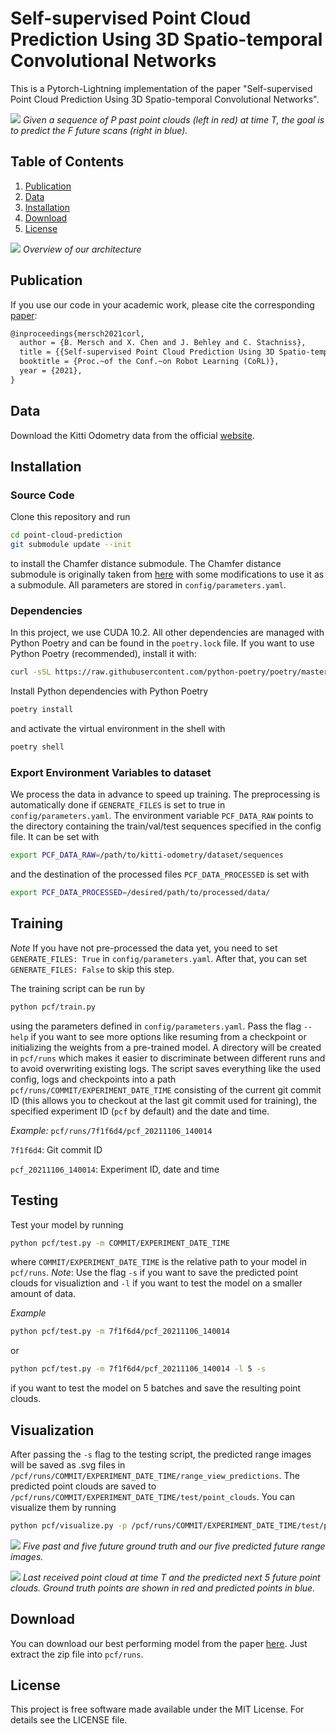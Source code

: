 # Self-supervised Point Cloud Prediction Using 3D Spatio-temporal Convolutional Networks
This is a Pytorch-Lightning implementation of the paper "Self-supervised Point Cloud Prediction Using 3D Spatio-temporal Convolutional Networks".

![](docs/introduction.png)
*Given a sequence of P past point clouds (left in red) at time T, the goal is to predict the F future scans (right in blue).*

## Table of Contents
1. [Publication](#Publication)
2. [Data](#Data)
3. [Installation](#Installation)
4. [Download](#Dwnload)
5. [License](#License)

![](docs/architecture.png)
*Overview of our architecture*

## Publication
If you use our code in your academic work, please cite the corresponding [paper](https://www.ipb.uni-bonn.de/wp-content/papercite-data/pdf/mersch2021corl.pdf):
    
```latex
@inproceedings{mersch2021corl,
  author = {B. Mersch and X. Chen and J. Behley and C. Stachniss},
  title = {{Self-supervised Point Cloud Prediction Using 3D Spatio-temporal Convolutional Networks}},
  booktitle = {Proc.~of the Conf.~on Robot Learning (CoRL)},
  year = {2021},
}
```

## Data
Download the Kitti Odometry data from the official [website](http://www.cvlibs.net/datasets/kitti/eval_odometry.php).

## Installation

### Source Code
Clone this repository and run 
```bash
cd point-cloud-prediction
git submodule update --init
```
to install the Chamfer distance submodule. The Chamfer distance submodule is originally taken from [here](https://github.com/chrdiller/pyTorchChamferDistance) with some modifications to use it as a submodule. All parameters are stored in ```config/parameters.yaml```.

### Dependencies
In this project, we use CUDA 10.2. All other dependencies are managed with Python Poetry and can be found in the ```poetry.lock``` file. If you want to use Python Poetry (recommended), install it with:
```bash
curl -sSL https://raw.githubusercontent.com/python-poetry/poetry/master/install-poetry.py | python -
```

Install Python dependencies with Python Poetry
```bash
poetry install
```

and activate the virtual environment in the shell with
```bash
poetry shell
```

### Export Environment Variables to dataset
We process the data in advance to speed up training. The preprocessing is automatically done if ```GENERATE_FILES``` is set to true in ```config/parameters.yaml```. The environment variable ```PCF_DATA_RAW``` points to the directory containing the train/val/test sequences specified in the config file. It can be set with

```bash
export PCF_DATA_RAW=/path/to/kitti-odometry/dataset/sequences
```

and the destination of the processed files ```PCF_DATA_PROCESSED``` is set with

```bash
export PCF_DATA_PROCESSED=/desired/path/to/processed/data/
```

## Training
*Note* If you have not pre-processed the data yet, you need to set ```GENERATE_FILES: True``` in ```config/parameters.yaml```. After that, you can set ```GENERATE_FILES: False``` to skip this step.

The training script can be run by
```bash
python pcf/train.py
```
using the parameters defined in ```config/parameters.yaml```. Pass the flag ```--help``` if you want to see more options like resuming from a checkpoint or initializing the weights from a pre-trained model. A directory will be created in ```pcf/runs``` which makes it easier to discriminate between different runs and to avoid overwriting existing logs. The script saves everything like the used config, logs and checkpoints into a path ```pcf/runs/COMMIT/EXPERIMENT_DATE_TIME``` consisting of the current git commit ID (this allows you to checkout at the last git commit used for training), the specified experiment ID (```pcf``` by default) and the date and time.

*Example:*
```pcf/runs/7f1f6d4/pcf_20211106_140014```

```7f1f6d4```: Git commit ID

```pcf_20211106_140014```: Experiment ID, date and time

## Testing
Test your model by running
```bash
python pcf/test.py -m COMMIT/EXPERIMENT_DATE_TIME
```
where ```COMMIT/EXPERIMENT_DATE_TIME``` is the relative path to your model in ```pcf/runs```. *Note*: Use the flag ```-s``` if you want to save the predicted point clouds for visualiztion and ```-l``` if you want to test the model on a smaller amount of data.

*Example*
```bash
python pcf/test.py -m 7f1f6d4/pcf_20211106_140014
```
or 
```bash
python pcf/test.py -m 7f1f6d4/pcf_20211106_140014 -l 5 -s
```
if you want to test the model on 5 batches and save the resulting point clouds.

## Visualization
After passing the ```-s``` flag to the testing script, the predicted range images will be saved as .svg files in ```/pcf/runs/COMMIT/EXPERIMENT_DATE_TIME/range_view_predictions```. The predicted point clouds are saved to ```/pcf/runs/COMMIT/EXPERIMENT_DATE_TIME/test/point_clouds```. You can visualize them by running
```bash
python pcf/visualize.py -p /pcf/runs/COMMIT/EXPERIMENT_DATE_TIME/test/point_clouds
```

![](docs/predictions.gif)
*Five past and five future ground truth and our five predicted future range images.*

![](docs/qualitative.png)
*Last received point cloud at time T and the predicted next 5 future point clouds. Ground truth points
are shown in red and predicted points in blue.*

## Download
You can download our best performing model from the paper [here](https://www.ipb.uni-bonn.de/html/projects/point-cloud-prediction/pretrained.zip). Just extract the zip file into ```pcf/runs```.

## License
This project is free software made available under the MIT License. For details see the LICENSE file.
